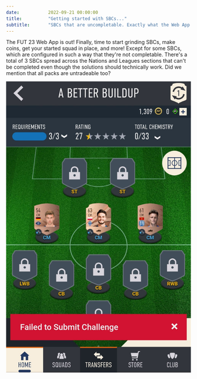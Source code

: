 ```yaml
---
date: 			2022-09-21 00:00:00
title: 			"Getting started with SBCs..."
subtitle: 		"SBCs that are uncompletable. Exactly what the Web App needed."
---
```


The FUT 23 Web App is out! Finally, time to start grinding SBCs, make coins, get your started squad in place, and more! Except for some SBCs, which are configured in such a way that they're not completable. There's a total of 3 SBCs spread across the Nations and Leagues sections that can't be completed even though the solutions should technically work. Did we mention that all packs are untradeable too?

<img src="/assets/images/better-buildup.jpg" alt="Nope, not happening."/>